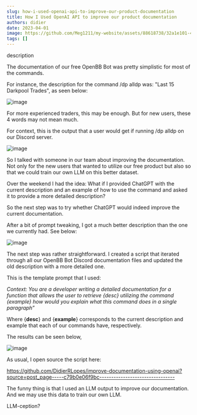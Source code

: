 ```yaml
---
slug: how-i-used-openai-api-to-improve-our-product-documentation
title: How I Used OpenAI API to improve our product documentation
authors: didier
date: 2023-04-01
image: https://github.com/Meg1211/my-website/assets/88618738/32a1e101-4357-4a0a-852c-d184ad6a7104
tags: []
---
```


description

<!-- truncate -->

The documentation of our free OpenBB Bot was pretty simplistic for most of the commands.

For instance, the description for the command /dp alldp was: "Last 15 Darkpool Trades", as seen below:

![image](https://github.com/Meg1211/my-website/assets/88618738/faf4a1e1-a5b5-4aeb-aec4-cd69c29842a7)

For more experienced traders, this may be enough. But for new users, these 4 words may not mean much.

For context, this is the output that a user would get if running /dp alldp on our Discord server.

![image](https://github.com/Meg1211/my-website/assets/88618738/5752d06d-0515-46df-aeda-1425c79e7d2c)

So I talked with someone in our team about improving the documentation. Not only for the new users that wanted to utilize our free product but also so that we could train our own LLM on this better dataset.

Over the weekend I had the idea: What if I provided ChatGPT with the current description and an example of how to use the command and asked it to provide a more detailed description?

So the next step was to try whether ChatGPT would indeed improve the current documentation.

After a bit of prompt tweaking, I got a much better description than the one we currently had. See below:

![image](https://github.com/Meg1211/my-website/assets/88618738/212114a0-033e-4f7d-98dc-ef22ee318227)

The next step was rather straightforward. I created a script that iterated through all our OpenBB Bot Discord documentation files and updated the old description with a more detailed one.

This is the template prompt that I used:

_Context: You are a developer writing a detailed documentation for a function that allows the user to retrieve {desc} utilizing the command {example} how would you explain what this command does in a single paragraph”_

Where {**desc**} and {**example**} corresponds to the current description and example that each of our commands have, respectively.

The results can be seen below,

![image](https://github.com/Meg1211/my-website/assets/88618738/32a1e101-4357-4a0a-852c-d184ad6a7104)

As usual, I open source the script here:

https://github.com/DidierRLopes/improve-documentation-using-openai?source=post_page-----c79b0e06f9bc--------------------------------

The funny thing is that I used an LLM output to improve our documentation. And we may use this data to train our own LLM.

LLM-ception?
